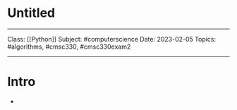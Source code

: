 # Untitled
---
Class: [[Python]]
Subject: #computerscience
Date: 2023-02-05
Topics: #algorithms, #cmsc330, #cmsc330exam2 

---

# Intro 

-